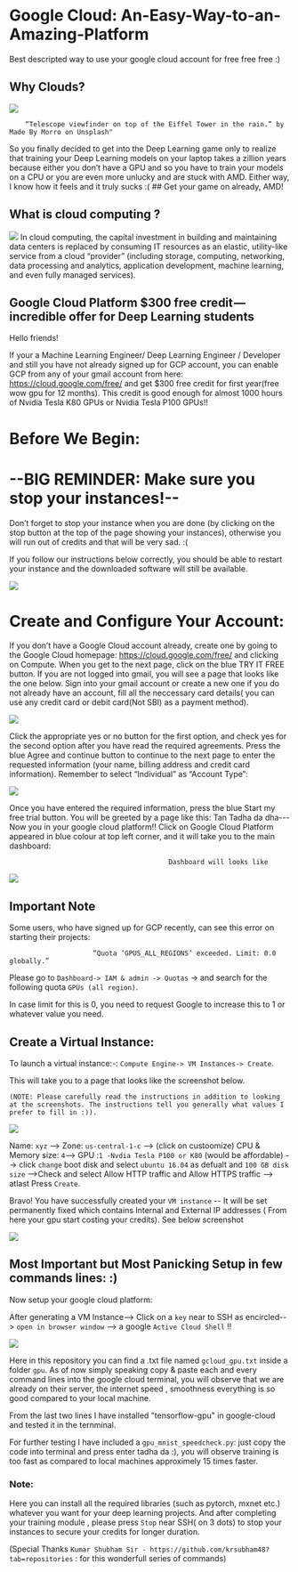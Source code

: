 # Google Cloud: An-Easy-Way-to-an-Amazing-Platform
Best descripted way to use your google cloud account for free free free :) 


## Why Clouds?

<img src="images/clouds.jpg" />

        “Telescope viewfinder on top of the Eiffel Tower in the rain.” by Made By Morro on Unsplash"



So you finally decided to get into the Deep Learning game only to realize that training your Deep Learning models on your laptop takes a zillion years because either you don’t have a GPU and so you have to train your models on a CPU or you are even more unlucky and are stuck with AMD. Either way, I know how it feels and it truly sucks :(
      ## Get your game on already, AMD!

## What is cloud computing ?

<img src="images/E2.png" />
In cloud computing, the capital investment in building and maintaining data centers is replaced by consuming IT resources as an elastic, utility-like service from a cloud “provider” (including storage, computing, networking, data processing and analytics, application development, machine learning, and even fully managed services).
      



## Google Cloud Platform $300 free credit — incredible offer for Deep Learning students
Hello friends! 

If your a Machine Learning Engineer/ Deep Learning Engineer / Developer and still you have not already signed up for GCP account, you can enable GCP from any of your gmail account from here: https://cloud.google.com/free/ and get $300 free credit for first year(free wow gpu for 12 months). This credit is good enough for almost 1000 hours of Nvidia Tesla K80 GPUs or Nvidia Tesla P100 GPUs!!

# Before We Begin:
# --BIG REMINDER: Make sure you stop your instances!--

Don’t forget to stop your instance when you are done (by clicking on the stop button at the top of the page showing your instances), otherwise you will run out of credits and that will be very sad. :(

If you follow our instructions below correctly, you should be able to restart your instance and the downloaded software will still be available.

<img src="images/E2_1.png" /> 

# Create and Configure Your Account:

If you don’t have a Google Cloud account already, create one by going to the Google Cloud homepage: https://cloud.google.com/free/ and clicking on Compute. When you get to the next page, click on the blue TRY IT FREE button. If you are not logged into gmail, you will see a page that looks like the one below. Sign into your gmail account or create a new one if you do not already have an account, fill all the neccessary card details( you can use any credit card or debit card(Not SBI) as a payment method).


<img src="images/E2_1.png" /> 

Click the appropriate yes or no button for the first option, and check yes for the second option after you have read the required agreements. Press the blue Agree and continue button to continue to the next page to enter the requested information (your name, billing address and credit card information). Remember to select “Individual” as “Account Type”:

<img src="images/E2_1.png" /> 

Once you have entered the required information, press the blue Start my free trial button. You will be greeted by a page like this:
Tan Tadha da dha--- Now you in  your google cloud platform!! Click on Google Cloud Platform appeared in blue colour at top left corner, and it will take you to the main dashboard:
 
                                            Dashboard will looks like
 <img src="images/E2_1.png" /> 
 
 ## Important Note

Some users, who have signed up for GCP recently, can see this error on starting their projects:

                         “Quota ‘GPUS_ALL_REGIONS’ exceeded. Limit: 0.0 globally.” 

Please go to `Dashboard-> IAM & admin -> Quotas` -> and search for the following quota `GPUs (all region)`.

In case limit for this is 0, you need to request Google to increase this to 1 or whatever value you need.

## Create a Virtual Instance:

To launch a virtual instance:-: `Compute Engine-> VM Instances-> Create`.

This will take you to a page that looks like the screenshot below. 

`(NOTE: Please carefully read the instructions in addition to looking at the screenshots. The instructions tell you generally what values I prefer to fill in :)).`

<img src="images/E2_1.png" /> 

Name: `xyz` --> Zone: `us-central-1-c` --> (click on custoomize) CPU & Memory size: `4`--> GPU :`1 -Nvdia Tesla P100 or K80` (would be affordable) --> click `change` boot disk and select `ubuntu 16.04` as defualt and `100 GB disk size` -->Check and select Allow HTTP traffic and Allow HTTPS traffic --> atlast Press `Create`.

Bravo! You have successfully created your `VM instance` -- It will be set permanently fixed which contains Internal and External IP addresses ( From here your gpu start costing your credits). See below screenshot

 <img src="images/E2_1.png" /> 
 
 ## Most Important but Most Panicking Setup in few commands lines: :)
 
 Now setup your google cloud platform:
 
 After generating a VM Instance--> Click on a `key` near to SSH as encircled--> `open in browser window` --> a google `Active Cloud Shell` !!
 
 
 <img src="images/E2_1.png" /> 
 
Here in this repository you can find a .txt file named `gcloud_gpu.txt` inside a folder `gpu`. As of now simply speaking copy & paste each and every command lines into the google cloud terminal, you will observe that we are already on their server, the internet speed , smoothness everything is so good compared to your local machine.

From the last two lines I have installed "tensorflow-gpu" in google-cloud and tested it in the ternminal. 
 
For further testing I have included a `gpu_mnist_speedcheck.py`: just copy the code into terminal and press enter tadha da :), you will observe training is too fast as compared to local machines approximely 15  times faster.

### Note: 
Here you can install all the required libraries (such as pytorch, mxnet etc.) whatever you want for your deep learning projects.
And after completing your training module , please press `Stop` near SSH( on 3 dots) to stop your instances to secure your credits for longer duration.
  
 (Special Thanks `Kumar Shubham Sir - https://github.com/krsubham48?tab=repositories` : for this wonderfull series of commands) 
 
 



